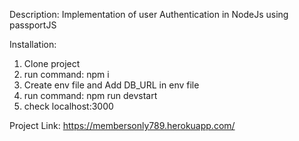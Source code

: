Description:
Implementation of user Authentication in NodeJs using passportJS

Installation:

1. Clone project
2. run command: npm i
3. Create env file and Add DB_URL in env file
4. run command: npm run devstart
5. check localhost:3000

Project Link:
https://membersonly789.herokuapp.com/
